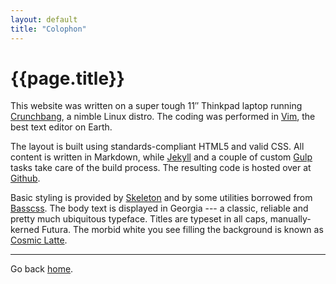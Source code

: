 ```yaml
---
layout: default
title: "Colophon"
---
```


# {{page.title}}

This website was written on a super tough 11&Prime; Thinkpad laptop running [Crunchbang](http://crunchbang.org/), a nimble Linux distro. The coding was performed in [Vim](http://www.vim.org/), the best text editor on Earth.

The layout is built using standards-compliant HTML5 and valid CSS. All content is written in Markdown, while [Jekyll](http://jekyllrb.com/) and a couple of custom [Gulp](http://gulpjs.com/) tasks take care of the build process. The resulting code is hosted over at [Github](https://github.com/).

Basic styling is provided by [Skeleton](http://getskeleton.com/) and by some utilities borrowed from [Basscss](http://www.basscss.com/).  The body text is displayed in Georgia --- a classic, reliable and pretty much ubiquitous typeface. Titles are typeset in all caps, manually-kerned Futura. The morbid white you see filling the background is known as [Cosmic Latte](http://en.wikipedia.org/wiki/Cosmic_latte).

* * * * *

Go back [home]({{site.url}}).

